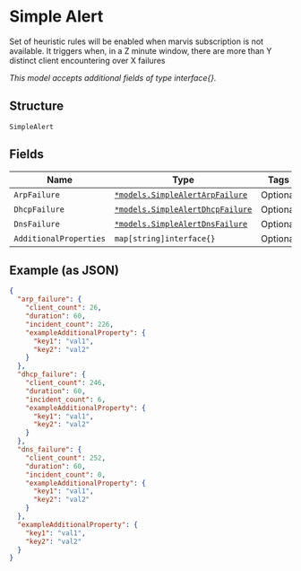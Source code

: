
# Simple Alert

Set of heuristic rules will be enabled when marvis subscription is not available. It triggers when, in a Z minute window, there are more than Y distinct client encountering over X failures

*This model accepts additional fields of type interface{}.*

## Structure

`SimpleAlert`

## Fields

| Name | Type | Tags | Description |
|  --- | --- | --- | --- |
| `ArpFailure` | [`*models.SimpleAlertArpFailure`](../../doc/models/simple-alert-arp-failure.md) | Optional | - |
| `DhcpFailure` | [`*models.SimpleAlertDhcpFailure`](../../doc/models/simple-alert-dhcp-failure.md) | Optional | - |
| `DnsFailure` | [`*models.SimpleAlertDnsFailure`](../../doc/models/simple-alert-dns-failure.md) | Optional | - |
| `AdditionalProperties` | `map[string]interface{}` | Optional | - |

## Example (as JSON)

```json
{
  "arp_failure": {
    "client_count": 26,
    "duration": 60,
    "incident_count": 226,
    "exampleAdditionalProperty": {
      "key1": "val1",
      "key2": "val2"
    }
  },
  "dhcp_failure": {
    "client_count": 246,
    "duration": 60,
    "incident_count": 6,
    "exampleAdditionalProperty": {
      "key1": "val1",
      "key2": "val2"
    }
  },
  "dns_failure": {
    "client_count": 252,
    "duration": 60,
    "incident_count": 0,
    "exampleAdditionalProperty": {
      "key1": "val1",
      "key2": "val2"
    }
  },
  "exampleAdditionalProperty": {
    "key1": "val1",
    "key2": "val2"
  }
}
```

